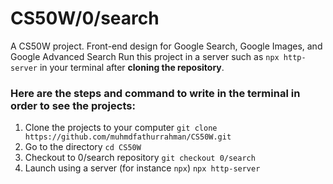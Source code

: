 # CS50W/0/search
A CS50W project. Front-end design for Google Search, Google Images, and Google Advanced Search
Run this project in a server such as `npx http-server` in your terminal after **cloning the repository**.

### Here are the steps and command to write in the terminal in order to see the projects:
1. Clone the projects to your computer `git clone https://github.com/muhmdfathurrahman/CS50W.git`
2. Go to the directory `cd CS50W`
3. Checkout to 0/search repository `git checkout 0/search`
4. Launch using a server (for instance `npx`) `npx http-server`
